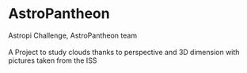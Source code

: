 # AstroPantheon
Astropi Challenge, AstroPantheon team <br/><br/>
A Project to study clouds thanks to perspective and 3D dimension with pictures taken from the ISS
